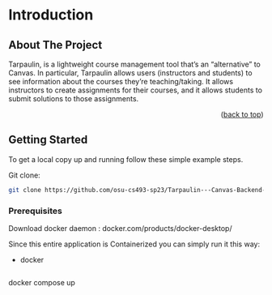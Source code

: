 # Introduction






<!-- ABOUT THE PROJECT -->
## About The Project

Tarpaulin, is a lightweight course management tool that’s an “alternative” to Canvas.  In particular, Tarpaulin allows users (instructors and students) to see information about the courses they’re teaching/taking.  It allows instructors to create assignments for their courses, and it allows students to submit solutions to those assignments.

 

<p align="right">(<a href="#readme-top">back to top</a>)</p>




<!-- GETTING STARTED -->
## Getting Started


To get a local copy up and running follow these simple example steps.

Git clone: 

  ```sh
git clone https://github.com/osu-cs493-sp23/Tarpaulin---Canvas-Backend-Clone.git
  ```


### Prerequisites

Download docker daemon : docker.com/products/docker-desktop/

Since this entire application is Containerized you can simply run it this way:
* docker
  ```sh
 docker compose up
  ```


